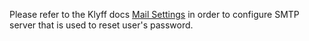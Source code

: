 
Please refer to the Klyff docs [Mail Settings](https://thingsboard.io/docs/user-guide/ui/mail-settings/) in 
order to configure SMTP server that is used to reset user's password.  
